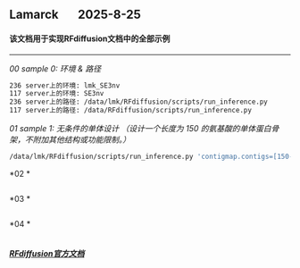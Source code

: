 ## Lamarck &nbsp; &nbsp; &nbsp; 2025-8-25
#### 该文档用于实现RFdiffusion文档中的全部示例
---

*00  sample 0: 环境 & 路径*
```bash
236 server上的环境: lmk_SE3nv
117 server上的环境: SE3nv
236 server上的路径: /data/lmk/RFdiffusion/scripts/run_inference.py
117 server上的路径: /data/RFdiffusion/scripts/run_inference.py
```

*01  sample 1: 无条件的单体设计 （设计一个长度为 150 的氨基酸的单体蛋白骨架，不附加其他结构或功能限制。）*
```bash
/data/lmk/RFdiffusion/scripts/run_inference.py 'contigmap.contigs=[150-150]' inference.output_prefix=outputs_pdb/output inference.num_designs=10
```

*02  *
```bash

```

*03  *
```bash

```

*04  *
```bash

```

##### [RFdiffusion官方文档](https://github.com/RosettaCommons/RFdiffusion)




















